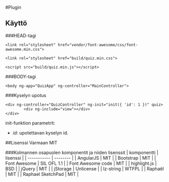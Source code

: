 #Plugin

## Käyttö

###HEAD-tagi

```
<link rel="stylesheet" href="vendor/font-awesome/css/font-awesome.min.css">

<link rel="stylesheet" href="build/quiz.min.css">

<script src="build/quiz.min.js"></script>
```

###BODY-tagi

```
<body ng-app="QuizApp" ng-controller="MainController">
```

###Kyselyn upotus

```
<div ng-controller="QuizController" ng-init="init({ 'id': 1 })" quiz>
        <div ng-include="view"></div>
</div>
```

init-funktion parametrit:

* *id*: upotettavan kyselyn id.

##Lisenssi
Varmaan MIT

###Kolmannen osapuolen komponentit ja niiden lisenssit
| komponentti | lisenssi |
| ----------- | -------- |
| AngularJS   | MIT      |
| Bootstrap   | MIT      |
| Font Awesome | SIL OFL 1.1 |
| Font Awesome code | MIT |
| highlight.js | BSD |
| jQuery | MIT |
| jStorage | Unlicense |
| lz-string | WTFPL |
| Raphaël | MIT |
| Raphael SketchPad | MIT |
